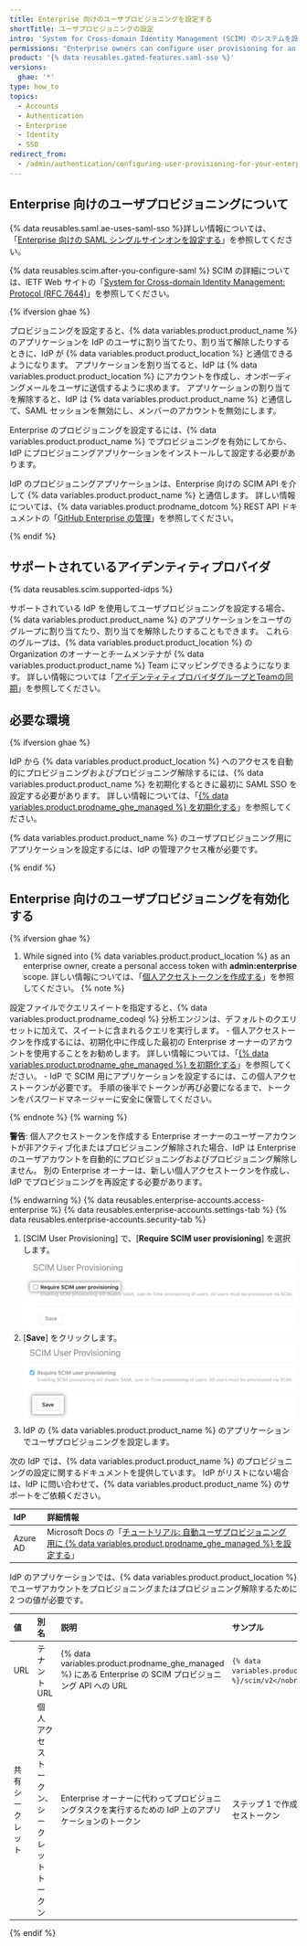 ```yaml
---
title: Enterprise 向けのユーザプロビジョニングを設定する
shortTitle: ユーザプロビジョニングの設定
intro: 'System for Cross-domain Identity Management (SCIM) のシステムを設定できます。これにより、{% data variables.product.product_location %} のアプリケーションをアイデンティティプロバイダ (IdP) 上のユーザに割り当てると、{% data variables.product.product_location %} のユーザアカウントが自動的にプロビジョニングされます。'
permissions: 'Enterprise owners can configure user provisioning for an enterprise on {% data variables.product.product_name %}.'
product: '{% data reusables.gated-features.saml-sso %}'
versions:
  ghae: '*'
type: how_to
topics:
  - Accounts
  - Authentication
  - Enterprise
  - Identity
  - SSO
redirect_from:
  - /admin/authentication/configuring-user-provisioning-for-your-enterprise
---
```


## Enterprise 向けのユーザプロビジョニングについて

{% data reusables.saml.ae-uses-saml-sso %}詳しい情報については、「[Enterprise 向けの SAML シングルサインオンを設定する](/admin/authentication/configuring-saml-single-sign-on-for-your-enterprise)」を参照してください。

{% data reusables.scim.after-you-configure-saml %} SCIM の詳細については、IETF Web サイトの「[System for Cross-domain Identity Management: Protocol (RFC 7644)](https://tools.ietf.org/html/rfc7644)」を参照してください。

{% ifversion ghae %}

プロビジョニングを設定すると、{% data variables.product.product_name %} のアプリケーションを IdP のユーザに割り当てたり、割り当て解除したりするときに、IdP が {% data variables.product.product_location %} と通信できるようになります。 アプリケーションを割り当てると、IdP は {% data variables.product.product_location %} にアカウントを作成し、オンボーディングメールをユーザに送信するように求めます。 アプリケーションの割り当てを解除すると、IdP は {% data variables.product.product_name %} と通信して、SAML セッションを無効にし、メンバーのアカウントを無効にします。

Enterprise のプロビジョニングを設定するには、{% data variables.product.product_name %} でプロビジョニングを有効にしてから、IdP にプロビジョニングアプリケーションをインストールして設定する必要があります。

IdP のプロビジョニングアプリケーションは、Enterprise 向けの SCIM API を介して {% data variables.product.product_name %} と通信します。 詳しい情報については、{% data variables.product.prodname_dotcom %} REST API ドキュメントの「[GitHub Enterprise の管理](/rest/reference/enterprise-admin#scim)」を参照してください。

{% endif %}

## サポートされているアイデンティティプロバイダ

{% data reusables.scim.supported-idps %}

サポートされている IdP を使用してユーザプロビジョニングを設定する場合、{% data variables.product.product_name %} のアプリケーションをユーザのグループに割り当てたり、割り当てを解除したりすることもできます。 これらのグループは、{% data variables.product.product_location %} の Organization のオーナーとチームメンテナが {% data variables.product.product_name %} Team にマッピングできるようになります。 詳しい情報については「[アイデンティティプロバイダグループとTeamの同期](/organizations/organizing-members-into-teams/synchronizing-a-team-with-an-identity-provider-group)」を参照してください。

## 必要な環境

{% ifversion ghae %}

IdP から {% data variables.product.product_location %} へのアクセスを自動的にプロビジョニングおよびプロビジョニング解除するには、{% data variables.product.product_name %} を初期化するときに最初に SAML SSO を設定する必要があります。 詳しい情報については、「[{% data variables.product.prodname_ghe_managed %} を初期化する](/admin/configuration/initializing-github-ae)」を参照してください。

{% data variables.product.product_name %} のユーザプロビジョニング用にアプリケーションを設定するには、IdP の管理アクセス権が必要です。

{% endif %}

## Enterprise 向けのユーザプロビジョニングを有効化する

{% ifversion ghae %}

1. While signed into {% data variables.product.product_location %} as an enterprise owner, create a personal access token with **admin:enterprise** scope. 詳しい情報については、「[個人アクセストークンを作成する](/github/authenticating-to-github/creating-a-personal-access-token)」を参照してください。
  {% note %}

  設定ファイルでクエリスイートを指定すると、{% data variables.product.prodname_codeql %} 分析エンジンは、デフォルトのクエリセットに加えて、スイートに含まれるクエリを実行します。
    - 個人アクセストークンを作成するには、初期化中に作成した最初の Enterprise オーナーのアカウントを使用することをお勧めします。 詳しい情報については、「[{% data variables.product.prodname_ghe_managed %} を初期化する](/admin/configuration/initializing-github-ae)」を参照してください。
    - IdP で SCIM 用にアプリケーションを設定するには、この個人アクセストークンが必要です。 手順の後半でトークンが再び必要になるまで、トークンをパスワードマネージャーに安全に保管してください。

  {% endnote %}
  {% warning %}

  **警告**: 個人アクセストークンを作成する Enterprise オーナーのユーザーアカウントが非アクティブ化またはプロビジョニング解除された場合、IdP は Enterprise のユーザアカウントを自動的にプロビジョニングおよびプロビジョニング解除しません。 別の Enterprise オーナーは、新しい個人アクセストークンを作成し、IdP でプロビジョニングを再設定する必要があります。

  {% endwarning %}
{% data reusables.enterprise-accounts.access-enterprise %}
{% data reusables.enterprise-accounts.settings-tab %}
{% data reusables.enterprise-accounts.security-tab %}
1. [SCIM User Provisioning] で、[**Require SCIM user provisioning**] を選択します。 ![Enterprise セキュリティ設定内の [Require SCIM user provisioning] のチェックボックス](/assets/images/help/enterprises/settings-require-scim-user-provisioning.png)
1. [**Save**] をクリックします。 ![Enterprise セキュリティ設定内の [Require SCIM user provisioning] の下にある [Save] ボタン](/assets/images/help/enterprises/settings-scim-save.png)
1. IdP の {% data variables.product.product_name %} のアプリケーションでユーザプロビジョニングを設定します。

  次の IdP では、{% data variables.product.product_name %} のプロビジョニングの設定に関するドキュメントを提供しています。 IdP がリストにない場合は、IdP に問い合わせて、{% data variables.product.product_name %} のサポートをご依頼ください。

  | IdP      | 詳細情報                                                                                                                                                                                                |
  |:-------- |:--------------------------------------------------------------------------------------------------------------------------------------------------------------------------------------------------- |
  | Azure AD | Microsoft Docs の「[チュートリアル: 自動ユーザプロビジョニング用に {% data variables.product.prodname_ghe_managed %} を設定する](https://docs.microsoft.com/azure/active-directory/saas-apps/github-ae-provisioning-tutorial)」 |

  IdP のアプリケーションでは、{% data variables.product.product_location %} でユーザアカウントをプロビジョニングまたはプロビジョニング解除するために 2 つの値が必要です。

  | 値        | 別名                    | 説明                                                                                            | サンプル                                                               |
  |:-------- |:--------------------- |:--------------------------------------------------------------------------------------------- |:------------------------------------------------------------------ |
  | URL      | テナント URL              | {% data variables.product.prodname_ghe_managed %} にある Enterprise の SCIM プロビジョニング API への URL | <nobr>`{% data variables.product.api_url_pre %}/scim/v2</nobr>` |
  | 共有シークレット | 個人アクセストークン、シークレットトークン | Enterprise オーナーに代わってプロビジョニングタスクを実行するための IdP 上のアプリケーションのトークン                                   | ステップ 1 で作成した個人アクセストークン                                             |

{% endif %}
